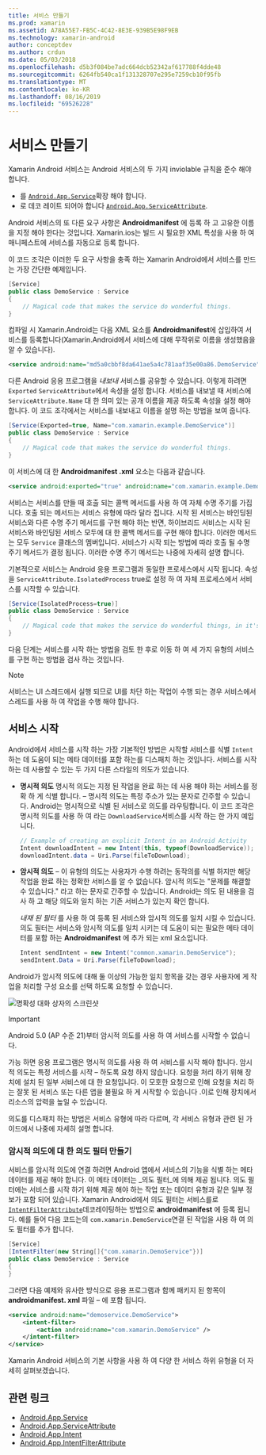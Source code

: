 ```yaml
---
title: 서비스 만들기
ms.prod: xamarin
ms.assetid: A78A55E7-FB5C-4C42-8E3E-939B5E98F9EB
ms.technology: xamarin-android
author: conceptdev
ms.author: crdun
ms.date: 05/03/2018
ms.openlocfilehash: d5b3f084be7adc664dcb52342af617788f4dde48
ms.sourcegitcommit: 6264fb540ca1f131328707e295e7259cb10f95fb
ms.translationtype: MT
ms.contentlocale: ko-KR
ms.lasthandoff: 08/16/2019
ms.locfileid: "69526228"
---
```

# <a name="creating-a-service"></a>서비스 만들기

Xamarin Android 서비스는 Android 서비스의 두 가지 inviolable 규칙을 준수 해야 합니다.

* 를 [`Android.App.Service`](xref:Android.App.Service)확장 해야 합니다.
* 로 데코 레이트 되어야 합니다 [`Android.App.ServiceAttribute`](xref:Android.App.ServiceAttribute).

Android 서비스의 또 다른 요구 사항은 **Androidmanifest** 에 등록 하 고 고유한 이름을 지정 해야 한다는 것입니다. Xamarin.ios는 빌드 시 필요한 XML 특성을 사용 하 여 매니페스트에 서비스를 자동으로 등록 합니다.

이 코드 조각은 이러한 두 요구 사항을 충족 하는 Xamarin Android에서 서비스를 만드는 가장 간단한 예제입니다.  

```csharp
[Service]
public class DemoService : Service
{
    // Magical code that makes the service do wonderful things.
}
```

컴파일 시 Xamarin.Android는 다음 XML 요소를 **Androidmanifest**에 삽입하여 서비스를 등록합니다(Xamarin.Android에서 서비스에 대해 무작위로 이름을 생성했음을 알 수 있습니다).

```xml
<service android:name="md5a0cbbf8da641ae5a4c781aaf35e00a86.DemoService" />
```

다른 Android 응용 프로그램을 _내보내_ 서비스를 공유할 수 있습니다. 이렇게 하려면 `Exported` `ServiceAttribute`에서 속성을 설정 합니다. 서비스를 내보낼 때 서비스에 `ServiceAttribute.Name` 대 한 의미 있는 공개 이름을 제공 하도록 속성을 설정 해야 합니다. 이 코드 조각에서는 서비스를 내보내고 이름을 설명 하는 방법을 보여 줍니다.

```csharp
[Service(Exported=true, Name="com.xamarin.example.DemoService")]
public class DemoService : Service
{
    // Magical code that makes the service do wonderful things.
}
```

이 서비스에 대 한 **Androidmanifest .xml** 요소는 다음과 같습니다.

```xml
<service android:exported="true" android:name="com.xamarin.example.DemoService" />
```

서비스는 서비스를 만들 때 호출 되는 콜백 메서드를 사용 하 여 자체 수명 주기를 가집니다. 호출 되는 메서드는 서비스 유형에 따라 달라 집니다. 시작 된 서비스는 바인딩된 서비스와 다른 수명 주기 메서드를 구현 해야 하는 반면, 하이브리드 서비스는 시작 된 서비스와 바인딩된 서비스 모두에 대 한 콜백 메서드를 구현 해야 합니다. 이러한 메서드는 모두 `Service` 클래스의 멤버입니다. 서비스가 시작 되는 방법에 따라 호출 될 수명 주기 메서드가 결정 됩니다. 이러한 수명 주기 메서드는 나중에 자세히 설명 합니다.

기본적으로 서비스는 Android 응용 프로그램과 동일한 프로세스에서 시작 됩니다. 속성을 `ServiceAttribute.IsolatedProcess` true로 설정 하 여 자체 프로세스에서 서비스를 시작할 수 있습니다.

```csharp
[Service(IsolatedProcess=true)]
public class DemoService : Service
{
    // Magical code that makes the service do wonderful things, in it's own process!
}
```

다음 단계는 서비스를 시작 하는 방법을 검토 한 후로 이동 하 여 세 가지 유형의 서비스를 구현 하는 방법을 검사 하는 것입니다.

> [!NOTE]
> 서비스는 UI 스레드에서 실행 되므로 UI를 차단 하는 작업이 수행 되는 경우 서비스에서 스레드를 사용 하 여 작업을 수행 해야 합니다.

## <a name="starting-a-service"></a>서비스 시작

Android에서 서비스를 시작 하는 가장 기본적인 방법은 시작할 서비스를 식별 `Intent` 하는 데 도움이 되는 메타 데이터를 포함 하는를 디스패치 하는 것입니다. 서비스를 시작 하는 데 사용할 수 있는 두 가지 다른 스타일의 의도가 있습니다.

- **명시적 의도** 명시적 의도는 지정 된 작업을 완료 하는 데 사용 해야 하는 서비스를 정확 하 게 식별 합니다. &ndash; 명시적 의도는 특정 주소가 있는 문자로 간주할 수 있습니다. Android는 명시적으로 식별 된 서비스로 의도를 라우팅합니다. 이 코드 조각은 명시적 의도를 사용 하 여 라는 `DownloadService`서비스를 시작 하는 한 가지 예입니다.

    ```csharp
    // Example of creating an explicit Intent in an Android Activity
    Intent downloadIntent = new Intent(this, typeof(DownloadService));
    downloadIntent.data = Uri.Parse(fileToDownload);
    ```

- **암시적 의도** &ndash; 이 유형의 의도는 사용자가 수행 하려는 동작의를 식별 하지만 해당 작업을 완료 하는 정확한 서비스를 알 수 없습니다. 암시적 의도는 "문제를 해결할 수 있습니다." 라고 하는 문자로 간주할 수 있습니다.
    Android는 의도 된 내용을 검사 하 고 해당 의도와 일치 하는 기존 서비스가 있는지 확인 합니다.

    _내재 된 필터_ 를 사용 하 여 등록 된 서비스와 암시적 의도를 일치 시킬 수 있습니다. 의도 필터는 서비스와 암시적 의도를 일치 시키는 데 도움이 되는 필요한 메타 데이터를 포함 하는 **Androidmanifest** 에 추가 되는 xml 요소입니다.

    ```csharp
    Intent sendIntent = new Intent("common.xamarin.DemoService");
    sendIntent.Data = Uri.Parse(fileToDownload);
    ```

Android가 암시적 의도에 대해 둘 이상의 가능한 일치 항목을 갖는 경우 사용자에 게 작업을 처리할 구성 요소를 선택 하도록 요청할 수 있습니다.

![명확성 대화 상자의 스크린샷](images/creating-a-service-01.png "명확성 대화 상자의 스크린샷")

> [!IMPORTANT]
> Android 5.0 (AP 수준 21)부터 암시적 의도를 사용 하 여 서비스를 시작할 수 없습니다.

가능 하면 응용 프로그램은 명시적 의도를 사용 하 여 서비스를 시작 해야 합니다. 암시적 의도는 특정 서비스를 시작 &ndash; 하도록 요청 하지 않습니다. 요청을 처리 하기 위해 장치에 설치 된 일부 서비스에 대 한 요청입니다. 이 모호한 요청으로 인해 요청을 처리 하는 잘못 된 서비스 또는 다른 앱을 불필요 하 게 시작할 수 있습니다 .이로 인해 장치에서 리소스의 압력을 높일 수 있습니다.

의도를 디스패치 하는 방법은 서비스 유형에 따라 다르며, 각 서비스 유형과 관련 된 가이드에서 나중에 자세히 설명 합니다.


### <a name="creating-an-intent-filter-for-implicit-intents"></a>암시적 의도에 대 한 의도 필터 만들기

서비스를 암시적 의도에 연결 하려면 Android 앱에서 서비스의 기능을 식별 하는 메타 데이터를 제공 해야 합니다. 이 메타 데이터는 _의도 필터_에 의해 제공 됩니다. 의도 필터에는 서비스를 시작 하기 위해 제공 해야 하는 작업 또는 데이터 유형과 같은 일부 정보가 포함 되어 있습니다. Xamarin Android에서 의도 필터는 서비스를로 [`IntentFilterAttribute`](xref:Android.App.IntentFilterAttribute)데코레이팅하는 방법으로 **androidmanifest** 에 등록 됩니다. 예를 들어 다음 코드는의 `com.xamarin.DemoService`연결 된 작업을 사용 하 여 의도 필터를 추가 합니다.

```csharp
[Service]
[IntentFilter(new String[]{"com.xamarin.DemoService"})]
public class DemoService : Service
{
}
```

그러면 다음 예제와 유사한 방식으로 응용 프로그램과 함께 패키지 된 항목이 **androidmanifest. xml** 파일 &ndash; 에 포함 됩니다.

```xml
<service android:name="demoservice.DemoService">
    <intent-filter>
        <action android:name="com.xamarin.DemoService" />
    </intent-filter>
</service>
```

Xamarin Android 서비스의 기본 사항을 사용 하 여 다양 한 서비스 하위 유형을 더 자세히 살펴보겠습니다.


## <a name="related-links"></a>관련 링크

- [Android.App.Service](xref:Android.App.Service)
- [Android.App.ServiceAttribute](xref:Android.App.ServiceAttribute)
- [Android.App.Intent](xref:Android.Content.Intent)
- [Android.App.IntentFilterAttribute](xref:Android.App.IntentFilterAttribute)
